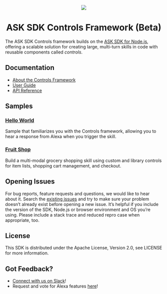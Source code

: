 <!-- markdownlint-disable MD041 -->
<!-- markdownlint-disable MD033 -->

<p align="center">
  <img src="https://m.media-amazon.com/images/G/01/mobile-apps/dex/avs/docs/ux/branding/mark1._TTH_.png">
  <br/>
  <h1 align="center">ASK SDK Controls Framework (Beta)</h1>
</p>

The ASK SDK Controls framework builds on the [ASK SDK for Node.js](https://github.com/alexa/alexa-skills-kit-sdk-for-nodejs), offering a scalable solution for creating large, multi-turn skills in code with reusable components called *controls*.

## Documentation

- [About the Controls Framework](https://alexa.design/controls)
- [User Guide](https://github.com/alexa/ask-sdk-controls/blob/develop/doc/userGuide.md)
- [API Reference](http://ask-sdk-controls-typedoc.s3-website-us-east-1.amazonaws.com)

## Samples

### [Hello World](https://github.com/alexa/skill-sample-controls-hello-world)

Sample that familiarizes you with the Controls framework, allowing you to hear a response from Alexa when you trigger the skill.

### [Fruit Shop](https://github.com/alexa/skill-sample-controls-fruit-shop)

Build a multi-modal grocery shopping skill using custom and library controls for item lists, shopping cart management, and checkout.

## Opening Issues

For bug reports, feature requests and questions, we would like to hear about it. Search the [existing issues](https://github.com/alexa/ask-sdk-controls/issues) and try to make sure your problem doesn’t already exist before opening a new issue. It’s helpful if you include the version of the SDK, Node.js or browser environment and OS you’re using. Please include a stack trace and reduced repro case when appropriate, too.

## License

This SDK is distributed under the Apache License, Version 2.0, see LICENSE for more information.

## Got Feedback?

* [Connect with us on Slack](https://amazonalexa.slack.com/archives/C018QMP3K33)!
* Request and vote for Alexa features [here](https://alexa.uservoice.com/forums/906892-alexa-skills-developer-voice-and-vote/filters/top?category_id=322783)!
